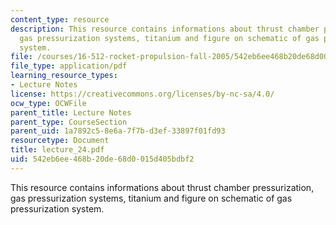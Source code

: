 ```yaml
---
content_type: resource
description: This resource contains informations about thrust chamber pressurization,
  gas pressurization systems, titanium and figure on schematic of gas pressurization
  system.
file: /courses/16-512-rocket-propulsion-fall-2005/542eb6ee468b20de68d0015d405bdbf2_lecture_24.pdf
file_type: application/pdf
learning_resource_types:
- Lecture Notes
license: https://creativecommons.org/licenses/by-nc-sa/4.0/
ocw_type: OCWFile
parent_title: Lecture Notes
parent_type: CourseSection
parent_uid: 1a7892c5-8e6a-7f7b-d3ef-33897f01fd93
resourcetype: Document
title: lecture_24.pdf
uid: 542eb6ee-468b-20de-68d0-015d405bdbf2
---
```

This resource contains informations about thrust chamber pressurization, gas pressurization systems, titanium and figure on schematic of gas pressurization system.